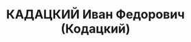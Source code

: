 ---
title: КАДАЦКИЙ Иван Федорович (Кодацкий)
description: 'Род. в 1893, г. Николаев, русский, член ВКП(б) в 1914-1937. Проживал:
  г. Москва, гостиница "Метрополь", комн. 370. Член ЦК ВКП(б), нач. Главного управления
  легкого машиностроения Наркомтяжпрома, делегат ХVII съезда ВКП(б), (В 1929-1936
  гг. председатель Ленсовета, проживал: г. Ленинград, Кронверкская ул., д. 23, кв.
  109. )

  Арестован 28.06.1937. Обв. по ст. ст. 58-7-8-11 УК РСФСР. Приговор: ВК ВС СССР,
  29.10.1937 – ВМН. Расстрелян 30.10.1937, г.Москва'
---